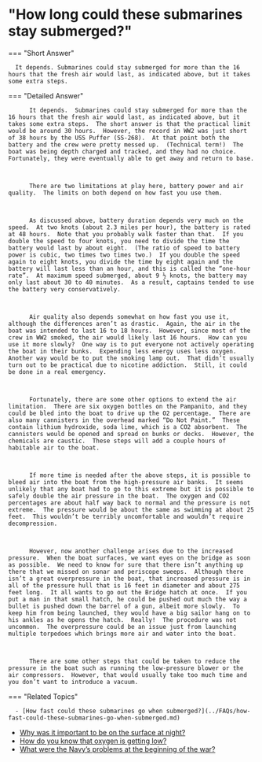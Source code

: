 # "How long could these submarines stay submerged?"

  === "Short Answer"

      It depends. Submarines could stay submerged for more than the 16 hours that the fresh air would last, as indicated above, but it takes some extra steps.

  === "Detailed Answer"

          It depends.  Submarines could stay submerged for more than the 16 hours that the fresh air would last, as indicated above, but it takes some extra steps.  The short answer is that the practical limit would be around 30 hours.  However, the record in WW2 was just short of 38 hours by the USS Puffer (SS-268).  At that point both the battery and the crew were pretty messed up.  (Technical term!)  The boat was being depth charged and tracked, and they had no choice.  Fortunately, they were eventually able to get away and return to base.

          

          There are two limitations at play here, battery power and air quality.  The limits on both depend on how fast you use them.

          

          As discussed above, battery duration depends very much on the speed.  At two knots (about 2.3 miles per hour), the battery is rated at 48 hours.  Note that you probably walk faster than that.  If you double the speed to four knots, you need to divide the time the battery would last by about eight.  (The ratio of speed to battery power is cubic, two times two times two.)  If you double the speed again to eight knots, you divide the time by eight again and the battery will last less than an hour, and this is called the “one-hour rate”.  At maximum speed submerged, about 9 ½ knots, the battery may only last about 30 to 40 minutes.  As a result, captains tended to use the battery very conservatively.

          

          Air quality also depends somewhat on how fast you use it, although the differences aren’t as drastic.  Again, the air in the boat was intended to last 16 to 18 hours.  However, since most of the crew in WW2 smoked, the air would likely last 16 hours.  How can you use it more slowly?  One way is to put everyone not actively operating the boat in their bunks.  Expending less energy uses less oxygen.  Another way would be to put the smoking lamp out.  That didn’t usually turn out to be practical due to nicotine addiction.  Still, it could be done in a real emergency.

          

          Fortunately, there are some other options to extend the air limitation.  There are six oxygen bottles on the Pampanito, and they could be bled into the boat to drive up the O2 percentage.  There are also many cannisters in the overhead marked “Do Not Paint.”  These contain lithium hydroxide, soda lime, which is a CO2 absorbent.  The cannisters would be opened and spread on bunks or decks.  However, the chemicals are caustic.  These steps will add a couple hours of habitable air to the boat.

          

          If more time is needed after the above steps, it is possible to bleed air into the boat from the high-pressure air banks.  It seems unlikely that any boat had to go to this extreme but it is possible to safely double the air pressure in the boat.  The oxygen and CO2 percentages are about half way back to normal and the pressure is not extreme.  The pressure would be about the same as swimming at about 25 feet.  This wouldn’t be terribly uncomfortable and wouldn’t require decompression.

          

          However, now another challenge arises due to the increased pressure.  When the boat surfaces, we want eyes on the bridge as soon as possible.  We need to know for sure that there isn’t anything up there that we missed on sonar and periscope sweeps.  Although there isn’t a great overpressure in the boat, that increased pressure is in all of the pressure hull that is 16 feet in diameter and about 275 feet long.  It all wants to go out the Bridge hatch at once.  If you put a man in that small hatch, he could be pushed out much the way a bullet is pushed down the barrel of a gun, albeit more slowly.  To keep him from being launched, they would have a big sailor hang on to his ankles as he opens the hatch.  Really!  The procedure was not uncommon.  The overpressure could be an issue just from launching multiple torpedoes which brings more air and water into the boat.

          

          There are some other steps that could be taken to reduce the pressure in the boat such as running the low-pressure blower or the air compressors.  However, that would usually take too much time and you don’t want to introduce a vacuum.

  === "Related Topics"

      - [How fast could these submarines go when submerged?](../FAQs/how-fast-could-these-submarines-go-when-submerged.md)
- [Why was it important to be on the surface at night?](../FAQs/why-was-it-important-to-be-on-the-surface-at-night.md)
- [How do you know that oxygen is getting low?](../FAQs/how-do-you-know-that-oxygen-is-getting-low.md)
- [What were the Navy’s problems at the beginning of the war?](../FAQs/what-were-the-navys-problems-at-the-beginning-of-the-war.md)
